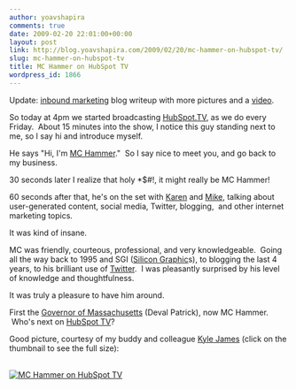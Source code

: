 ```yaml
---
author: yoavshapira
comments: true
date: 2009-02-20 22:01:00+00:00
layout: post
link: http://blog.yoavshapira.com/2009/02/20/mc-hammer-on-hubspot-tv/
slug: mc-hammer-on-hubspot-tv
title: MC Hammer on HubSpot TV
wordpress_id: 1866
---
```


Update: [inbound marketing](http://www.hubspot.com/blog/bid/4583/MC-Hammer-Drops-by-for-Camera-Time-on-HubSpot-tv) blog writeup with more pictures and a [video](http://www.youtube.com/watch?v=R6duq7Z3zO4).

  


So today at 4pm we started broadcasting [HubSpot.TV](http://blog.hubspot.com/marketing-podcast/tabid/74768/Default.aspx), as we do every Friday.  About 15 minutes into the show, I notice this guy standing next to me, so I say hi and introduce myself.  

  


He says "Hi, I'm [MC Hammer](http://en.wikipedia.org/wiki/MC_Hammer)."  So I say nice to meet you, and go back to my business.

  


30 seconds later I realize that holy *$#!, it might really be MC Hammer!

  


60 seconds after that, he's on the set with [Karen](http://www.gormandizing.com/) and [Mike](http://www.mikevolpe.com/), talking about user-generated content, social media, Twitter, blogging,  and other internet marketing topics.

  


It was kind of insane.

  


MC was friendly, courteous, professional, and very knowledgeable.  Going all the way back to 1995 and SGI ([Silicon Graphic](http://www.sgi.com/)s), to blogging the last 4 years, to his brilliant use of [Twitter](http://twitter.com/YoavShapira).  I was pleasantly surprised by his level of knowledge and thoughtfulness. 

  


It was truly a pleasure to have him around.

  


First the [Governor of Massachusetts](http://yoavs.blogspot.com/2009/01/day-governor-stopped-by.html) (Deval Patrick), now MC Hammer.  Who's next on [HubSpot TV](http://blog.hubspot.com/marketing-podcast/tabid/74768/Default.aspx)?

  


Good picture, courtesy of my buddy and colleague [Kyle James](http://www.kyle-james.com/) (click on the thumbnail to see the full size):  
  
[  
![MC Hammer on HubSpot TV](http://farm4.static.flickr.com/3396/3296156470_fcbe12fc6c_m.jpg)](http://www.flickr.com/photos/jameskm03/3296156470/sizes/l/)  


  


  


  

